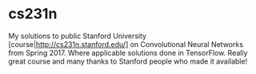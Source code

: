 # cs231n
My solutions to public Stanford University [course|http://cs231n.stanford.edu/] on Convolutional Neural Networks from Spring 2017. Where applicable solutions done in TensorFlow. Really great course and many thanks to Stanford people who made it available!
